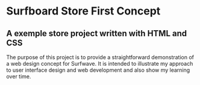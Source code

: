 # Surfboard Store First Concept
## A exemple store project written with HTML and CSS

 The purpose of this project is to provide a straightforward demonstration of a web design concept for Surfwave. It is intended to illustrate my approach to user interface design and web development and also show my learning over time.
